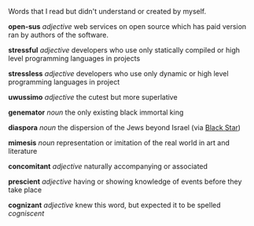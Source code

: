 Words that I read but didn't understand or created by myself.


**open-sus**
_adjective_
web services on open source which has paid version ran by authors of the software.

**stressful**
_adjective_
developers who use only statically compiled or high level programming languages in projects

**stressless**
_adjective_
developers who use only dynamic or high level programming languages in project

**uwussimo**
_adjective_
the cutest but more superlative

**genemator**
_noun_
the only existing black immortal king

**diaspora**
_noun_
the dispersion of the Jews beyond Israel (via [Black Star](https://www.youtube.com/watch?v=kETkgRNSVzk))

**mimesis**
_noun_
representation or imitation of the real world in art and literature

**concomitant**
_adjective_
naturally accompanying or associated

**prescient**
_adjective_
having or showing knowledge of events before they take place

**cognizant**
_adjective_
knew this word, but expected it to be spelled _cogniscent_
